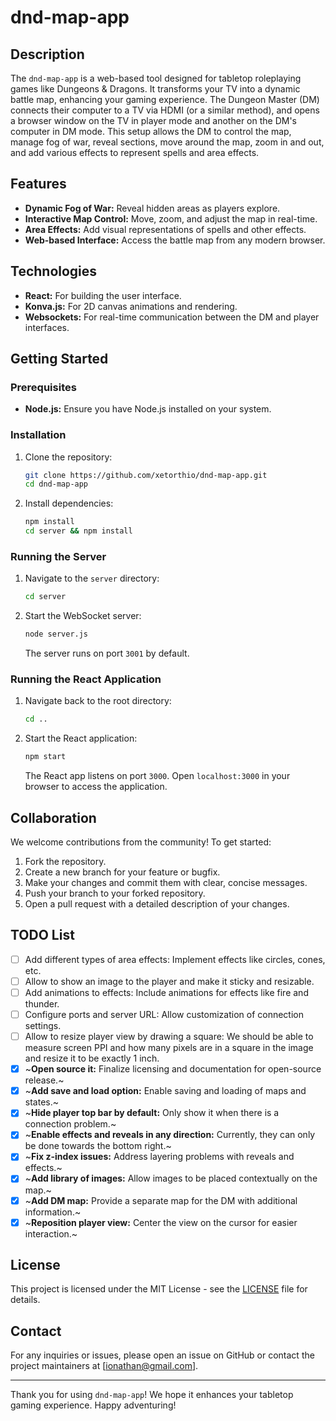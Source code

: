 # dnd-map-app

## Description

The `dnd-map-app` is a web-based tool designed for tabletop roleplaying games like Dungeons & Dragons. It transforms your TV into a dynamic battle map, enhancing your gaming experience. The Dungeon Master (DM) connects their computer to a TV via HDMI (or a similar method), and opens a browser window on the TV in player mode and another on the DM's computer in DM mode. This setup allows the DM to control the map, manage fog of war, reveal sections, move around the map, zoom in and out, and add various effects to represent spells and area effects.

## Features

- **Dynamic Fog of War:** Reveal hidden areas as players explore.
- **Interactive Map Control:** Move, zoom, and adjust the map in real-time.
- **Area Effects:** Add visual representations of spells and other effects.
- **Web-based Interface:** Access the battle map from any modern browser.

## Technologies

- **React:** For building the user interface.
- **Konva.js:** For 2D canvas animations and rendering.
- **Websockets:** For real-time communication between the DM and player interfaces.

## Getting Started

### Prerequisites

- **Node.js:** Ensure you have Node.js installed on your system.

### Installation

1. Clone the repository:
   ```bash
   git clone https://github.com/xetorthio/dnd-map-app.git
   cd dnd-map-app
   ```

2. Install dependencies:
   ```bash
   npm install
   cd server && npm install
   ```

### Running the Server

1. Navigate to the `server` directory:
   ```bash
   cd server
   ```

2. Start the WebSocket server:
   ```bash
   node server.js
   ```

   The server runs on port `3001` by default.

### Running the React Application

1. Navigate back to the root directory:
   ```bash
   cd ..
   ```

2. Start the React application:
   ```bash
   npm start
   ```

   The React app listens on port `3000`. Open `localhost:3000` in your browser to access the application.

## Collaboration

We welcome contributions from the community! To get started:

1. Fork the repository.
2. Create a new branch for your feature or bugfix.
3. Make your changes and commit them with clear, concise messages.
4. Push your branch to your forked repository.
5. Open a pull request with a detailed description of your changes.

## TODO List

- [ ] Add different types of area effects: Implement effects like circles, cones, etc.
- [ ] Allow to show an image to the player and make it sticky and resizable.
- [ ] Add animations to effects: Include animations for effects like fire and thunder.
- [ ] Configure ports and server URL: Allow customization of connection settings.
- [ ] Allow to resize player view by drawing a square: We should be able to measure screen PPI and how many pixels are in a square in the image and resize it to be exactly 1 inch.
- [x] ~**Open source it:** Finalize licensing and documentation for open-source release.~
- [x] ~**Add save and load option:** Enable saving and loading of maps and states.~
- [x] ~**Hide player top bar by default:** Only show it when there is a connection problem.~
- [x] ~**Enable effects and reveals in any direction:** Currently, they can only be done towards the bottom right.~
- [x] ~**Fix z-index issues:** Address layering problems with reveals and effects.~
- [x] ~**Add library of images:** Allow images to be placed contextually on the map.~
- [x] ~**Add DM map:** Provide a separate map for the DM with additional information.~
- [x] ~**Reposition player view:** Center the view on the cursor for easier interaction.~

## License

This project is licensed under the MIT License - see the [LICENSE](LICENSE) file for details.

## Contact

For any inquiries or issues, please open an issue on GitHub or contact the project maintainers at [ionathan@gmail.com].

---

Thank you for using `dnd-map-app`! We hope it enhances your tabletop gaming experience. Happy adventuring!
